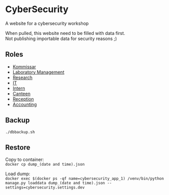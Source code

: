 CyberSecurity
==================

A website for a cybersecurity workshop

When pulled, this website need to be filled with data first.  
Not publishing importable data for security reasons ;)

## Roles

- [Kommissar](https://bioengineering.47q.de/87897dcd-266e-4e42-9926-720d3bddedfb/)
- [Laboratory Management](https://bioengineering.47q.de/cc3b0868-e084-40d9-a6be-939f5084fa83/)
- [Research](https://bioengineering.47q.de/55fa5371-249f-4d09-b3e2-6088eff72ca8/)
- [IT](https://bioengineering.47q.de/6f1c448e-ee5e-4fb8-86a9-74259a797cfa/)
- [Intern](https://bioengineering.47q.de/9cbe6166-32b0-4b22-8066-b07ff8819d42/)
- [Canteen](https://bioengineering.47q.de/146644df-ff47-48bb-88a6-4227a8201586/)
- [Reception](https://bioengineering.47q.de/6d4043d9-654e-4a09-b2dc-89c738d3e212/)
- [Accounting](https://bioengineering.47q.de/d7dfccd4-cd4d-4b4e-8d00-be0420e6ed18/)

## Backup

`./dbbackup.sh`

## Restore

Copy to container:  
`docker cp dump_(date and time).json`  

Load dump:  
`docker exec $(docker ps -qf name=cybersecurity_app_1) /venv/bin/python manage.py loaddata dump_(date and time).json --settings=cybersecurity.settings.dev`

